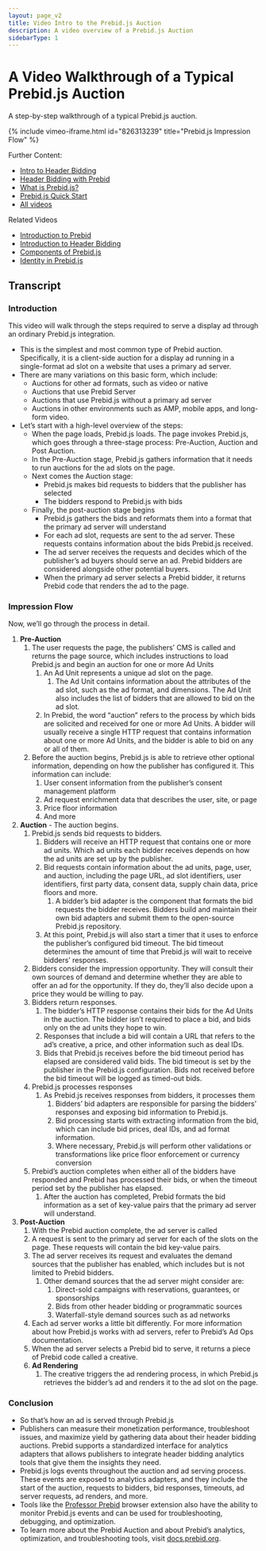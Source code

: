 ```yaml
---
layout: page_v2
title: Video Intro to the Prebid.js Auction
description: A video overview of a Prebid.js Auction
sidebarType: 1
---
```


# A Video Walkthrough of a Typical Prebid.js Auction

A step-by-step walkthrough of a typical Prebid.js auction.

{% include vimeo-iframe.html id="826313239" title="Prebid.js Impression Flow" %}

Further Content:

- [Intro to Header Bidding](/overview/intro-to-header-bidding.html)
- [Header Bidding with Prebid](/overview/intro.html#header-bidding-with-prebid)
- [What is Prebid.js?](/prebid/prebidjs.html)
- [Prebid.js Quick Start](/dev-docs/getting-started.html)
- [All videos](/overview/all-videos.html)

Related Videos

- [Introduction to Prebid](/overview/intro-video.html)
- [Introduction to Header Bidding](/overview/intro-to-header-bidding-video.html)
- [Components of Prebid.js](/prebid/prebidjs-components-video.html)
- [Identity in Prebid.js](/identity/prebid-identity-video.html)

## Transcript

### Introduction

This video will walk through the steps required to serve a display ad through an ordinary Prebid.js integration.

- This is the simplest and most common type of Prebid auction. Specifically, it is a client-side auction for a display ad running in a single-format ad slot on a website that uses a primary ad server.
- There are many variations on this basic form, which include:
  - Auctions for other ad formats, such as video or native
  - Auctions that use Prebid Server
  - Auctions that use Prebid.js without a primary ad server
  - Auctions in other environments such as AMP, mobile apps, and long-form video.
- Let’s start with a high-level overview of the steps:
  - When the page loads, Prebid.js loads. The page invokes Prebid.js, which goes through a three-stage process: Pre-Auction, Auction and Post Auction.
  - In the Pre-Auction stage, Prebid.js gathers information that it needs to run auctions for the ad slots on the page.
  - Next comes the Auction stage:
    - Prebid.js makes bid requests to bidders that the publisher has selected
    - The bidders respond to Prebid.js with bids
  - Finally, the post-auction stage begins
    - Prebid.js gathers the bids and reformats them into a format that the primary ad server will understand
    - For each ad slot, requests are sent to the ad server. These requests contains information about the bids Prebid.js received.
    - The ad server receives the requests and decides which of the publisher’s ad buyers should serve an ad. Prebid bidders are considered alongside other potential buyers.
    - When the primary ad server selects a Prebid bidder, it returns Prebid code that renders the ad to the page.

### Impression Flow

Now, we’ll go through the process in detail.

1. **Pre-Auction**
    1. The user requests the page, the publishers’ CMS is called and returns the page source, which includes instructions to load Prebid.js and begin an auction for one or more Ad Units
        1. An Ad Unit represents a unique ad slot on the page.
            1. The Ad Unit contains information about the attributes of the ad slot, such as the ad format, and dimensions. The Ad Unit also includes the list of bidders that are allowed to bid on the ad slot.
        1. In Prebid, the word “auction” refers to the process by which bids are solicited and received for one or more Ad Units. A bidder will usually receive a single HTTP request that contains information about one or more Ad Units, and the bidder is able to bid on any or all of them.
    1. Before the auction begins, Prebid.js is able to retrieve other optional information, depending on how the publisher has configured it. This information can include:
        1. User consent information from the publisher’s consent management platform
        1. Ad request enrichment data that describes the user, site, or page
        1. Price floor information
        1. And more
1. **Auction** - The auction begins.
    1. Prebid.js sends bid requests to bidders.
        1. Bidders will receive an HTTP request that contains one or more ad units. Which ad units each bidder receives depends on how the ad units are set up by the publisher.
        1. Bid requests contain information about the ad units, page, user, and auction, including the page URL, ad slot identifiers, user identifiers, first party data, consent data, supply chain data, price floors and more.
            1. A bidder’s bid adapter is the component that formats the bid requests the bidder receives. Bidders build and maintain their own bid adapters and submit them to the open-source Prebid.js repository.
        1. At this point, Prebid.js will also start a timer that it uses to enforce the publisher’s configured bid timeout. The bid timeout determines the amount of time that Prebid.js will wait to receive bidders’ responses.
    1. Bidders consider the impression opportunity. They will consult their own sources of demand and determine whether they are able to offer an ad for the opportunity. If they do, they’ll also decide upon a price they would be willing to pay.
    1. Bidders return responses.
        1. The bidder’s HTTP response contains their bids for the Ad Units in the auction. The bidder isn’t required to place a bid, and bids only on the ad units they hope to win.
        1. Responses that include a bid will contain a URL that refers to the ad’s creative, a price, and other information such as deal IDs.
        1. Bids that Prebid.js receives before the bid timeout period has elapsed are considered valid bids. The bid timeout is set by the publisher in the Prebid.js configuration. Bids not received before the bid timeout will be logged as timed-out bids.
    1. Prebid.js processes responses
        1. As Prebid.js receives responses from bidders, it processes them
            1. Bidders’ bid adapters are responsible for parsing the bidders’ responses and exposing bid information to Prebid.js.
            1. Bid processing starts with extracting information from the bid, which can include bid prices, deal IDs, and ad format information.
            1. Where necessary, Prebid.js will perform other validations or transformations like price floor enforcement or currency conversion
    1. Prebid’s auction completes when either all of the bidders have responded and Prebid has processed their bids, or when the timeout period set by the publisher has elapsed.
        1. After the auction has completed, Prebid formats the bid information as a set of key-value pairs that the primary ad server will understand.
1. **Post-Auction**
    1. With the Prebid auction complete, the ad server is called
    1. A request is sent to the primary ad server for each of the slots on the page. These requests will contain the bid key-value pairs.
    1. The ad server receives its request and evaluates the demand sources that the publisher has enabled, which includes but is not limited to Prebid bidders.
        1. Other demand sources that the ad server might consider are:
            1. Direct-sold campaigns with reservations, guarantees, or sponsorships
            1. Bids from other header bidding or programmatic sources
            1. Waterfall-style demand sources such as ad networks
    1. Each ad server works a little bit differently. For more information about how Prebid.js works with ad servers, refer to Prebid’s Ad Ops documentation.
    1. When the ad server selects a Prebid bid to serve, it returns a piece of Prebid code called a creative.
    1. **Ad Rendering**
        1. The creative triggers the ad rendering process, in which Prebid.js retrieves the bidder’s ad and renders it to the ad slot on the page.

### Conclusion

- So that’s how an ad is served through Prebid.js
- Publishers can measure their monetization performance, troubleshoot issues, and maximize yield by gathering data about their header bidding auctions. Prebid supports a standardized interface for analytics adapters that allows publishers to integrate header bidding analytics tools that give them the insights they need.
- Prebid.js logs events throughout the auction and ad serving process. These events are exposed to analytics adapters, and they include the start of the auction, requests to bidders, bid responses, timeouts, ad server requests, ad renders, and more.
- Tools like the [Professor Prebid](https://docs.prebid.org/tools/professor-prebid.html) browser extension also have the ability to monitor Prebid.js events and can be used for troubleshooting, debugging, and optimization.
- To learn more about the Prebid Auction and about Prebid’s analytics, optimization, and troubleshooting tools, visit [docs.prebid.org](https://docs.prebid.org).
